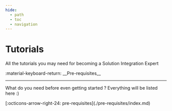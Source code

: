 ```yaml
---
hide:
  - path
  - toc
  - navigation
---
```

# Tutorials

All the tutorials you may need for becoming a Solution Integration Expert

<main class="grid" markdown>

<article markdown>
<div class="text" markdown>
:material-keyboard-return: __Pre-requisites__

---
What do you need before even getting started ?
Everything will be listed here :)
<footer markdown>
[:octicons-arrow-right-24: pre-requisites](./pre-requisites/index.md)
</footer>
</div>
</article>


</main>
